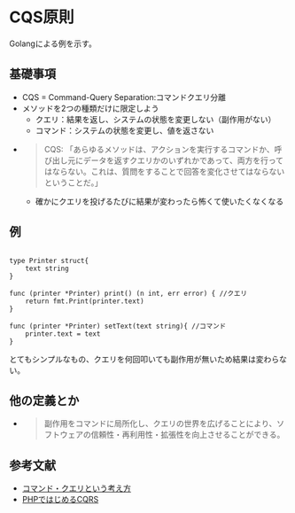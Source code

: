 # CQS原則

Golangによる例を示す。

## 基礎事項

- CQS = Command-Query Separation:コマンドクエリ分離
- メソッドを2つの種類だけに限定しよう
    - クエリ：結果を返し、システムの状態を変更しない（副作用がない）
    - コマンド：システムの状態を変更し、値を返さない
- > CQS: 「あらゆるメソッドは、アクションを実行するコマンドか、呼び出し元にデータを返すクエリかのいずれかであって、両方を行ってはならない。これは、質問をすることで回答を変化させてはならないということだ。」
    - 確かにクエリを投げるたびに結果が変わったら怖くて使いたくなくなる

## 例

```

type Printer struct{
    text string
}

func (printer *Printer) print() (n int, err error) { //クエリ
    return fmt.Print(printer.text)
}

func (printer *Printer) setText(text string){ //コマンド
    printer.text = text
}

```
とてもシンプルなもの、クエリを何回叩いても副作用が無いため結果は変わらない。

## 他の定義とか

- > 副作用をコマンドに局所化し、クエリの世界を広げることにより、ソフトウェアの信頼性・再利用性・拡張性を向上させることができる。


## 参考文献

- [コマンド・クエリという考え方](https://qiita.com/pakkun/items/7dc5a9b6bc57225a3673)
- [PHPではじめるCQRS](https://speakerdeck.com/dnskimo/phpdehazimerucqrs?slide=16)